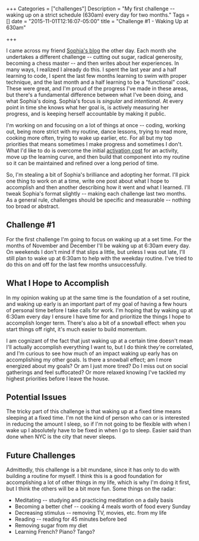 +++
Categories = ["challenges"]
Description = "My first challenge -- waking up on a strict schedule (630am) every day for two months."
Tags = []
date = "2015-11-01T12:16:07-05:00"
title = "Challenge #1 - Waking Up at 630am"

+++

I came across my friend <a href="http://2015projectawesome.tumblr.com/" target="_blank">Sophia's blog</a> the other day. Each month she undertakes a different challenge -- cutting out sugar, radical generosity, becoming a chess master -- and then writes about her experiences. In many ways, I realized I already do this. I spent the last year and a half learning to code, I spent the last few months learning to swim with proper technique, and the last month and a half learning to be a "functional" cook. These were great, and I'm proud of the progress I've made in these areas, but there's a fundamental difference between what I've been doing, and what Sophia's doing. Sophia's focus is _singular_ and _intentional_. At every point in time she knows what her goal is, is actively measuring her progress, and is keeping herself accountable by making it public.

I'm working on and focusing on a lot of things at once -- coding, working out, being more strict with my routine, dance lessons, trying to read more, cooking more often, trying to wake up earlier, etc. For all but my top priorities that means sometimes I make progress and sometimes I don't. What I'd like to do is overcome the initial <a href="http://www.scotthyoung.com/blog/2011/07/13/obsession/" target="_blank">activation cost</a> for an activity, move up the learning curve, and then build that component into my routine so it can be maintained and refined over a long period of time.

So, I'm stealing a bit of Sophia's brilliance and adopting her format. I'll pick one thing to work on at a time, write one post about what I hope to accomplish and then another describing how it went and what I learned. I'll tweak Sophia's format slightly -- making each challenge last two months. As a general rule, challenges should be specific and measurable -- nothing too broad or abstract.

## Challenge #1
For the first challenge I'm going to focus on waking up at a set time. For the months of November and December I'll be waking up at 6:30am every day. On weekends I don't mind if that slips a little, but unless I was out late, I'll still plan to wake up at 6:30am to help with the weekday routine. I've tried to do this on and off for the last few months unsuccessfully.

## What I Hope to Accomplish
In my opinion waking up at the same time is the foundation of a set routine, and waking up early is an important part of my goal of having a few hours of personal time before I take calls for work. I'm hoping that by waking up at 6:30am every day I ensure I have time for and prioritize the things I hope to accomplish longer term. There's also a bit of a snowball effect: when you start things off right, it's much easier to build momentum.

I am cognizant of the fact that just waking up at a certain time doesn't mean I'll actually accomplish everything I want to, but I do think they're correlated, and I'm curious to see how much of an impact waking up early has on accomplishing my other goals. Is there a snowball effect; am I more energized about my goals? Or am I just more tired? Do I miss out on social gatherings and feel suffocated? Or more relaxed knowing I've tackled my highest priorities before I leave the house. 

## Potential Issues
The tricky part of this challenge is that waking up at a fixed time means sleeping at a fixed time. I'm not the kind of person who can or is interested in reducing the amount I sleep, so if I'm not going to be flexible with when I wake up I absolutely have to be fixed in when I go to sleep. Easier said than done when NYC is the city that never sleeps.

## Future Challenges
Admittedly, this challenge is a bit mundane, since it has only to do with building a routine for myself. I think this is a good foundation for accomplishing a lot of other things in my life, which is why I'm doing it first, but I think the others will be a bit more fun. Some things on the radar:

 - Meditating -- studying and practicing meditation on a daily basis
 - Becoming a better chef -- cooking 4 meals worth of food every Sunday
 - Decreasing stimulus -- removing TV, movies, etc. from my life
 - Reading -- reading for 45 minutes before bed
 - Removing sugar from my diet
 - Learning French? Piano? Tango?
